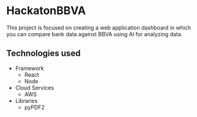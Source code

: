 ﻿# HackatonBBVA
 
 This project is focused on creating a web application dashboard in which you can compare bank data against BBVA using AI for analyzing data.
 
 ## Technologies used
 
* Framework
  * React
  * Node
* Cloud Services
  * AWS
* Libraries
  * pyPDF2   
